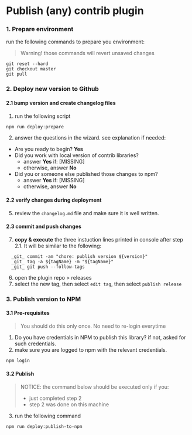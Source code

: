 # Publish (any) contrib plugin

### 1. Prepare environment
run the following commands to prepare you environment:

> Warning! those commands will revert unsaved changes
```
git reset --hard
git checkout master
git pull
```

### 2. Deploy new version to Github

#### 2.1 bump version and create changelog files
1. run the following script
```javascript
npm run deploy:prepare
```

2. answer the questions in the wizard. see explanation if needed:
  - Are you ready to begin? **Yes**
  - Did you work with local version of contrib libraries? 
    - answer **Yes** if: [MISSING]
    - otherwise, answer **No** 
  - Did you or someone else published those changes to npm?
    - answer **Yes** if: [MISSING] 
    - otherwise, answer **No**

#### 2.2 verify changes during deployment

5. review the `changelog.md` file and make sure it is well written.

#### 2.3 commit and push changes
7. **copy & execute** the three instuction lines printed in console after step 2.1. It will be similar to the following:
```
  _git_ commit -am "chore: publish version ${version}"
  _git_ tag -a ${tagName} -m "${tagName}"
  _git_ git push --follow-tags  
```

6. open the plugin repo > releases 
7. select the new tag, then select `edit tag`, then select `publish release`

### 3. Publish version to NPM

#### 3.1 Pre-requisites

> You should do this only once. No need to re-login everytime

1. Do you have credentials in NPM to publish this library? if not, asked for such credentials.
2. make sure you are logged to npm with the relevant credentials. 
```javascript
npm login
```

#### 3.2 Publish
> NOTICE: the command below should be executed only if you:
> - just completed step 2
> - step 2 was done on this machine  

3. run the following command
```bash
npm run deploy:publish-to-npm
```
